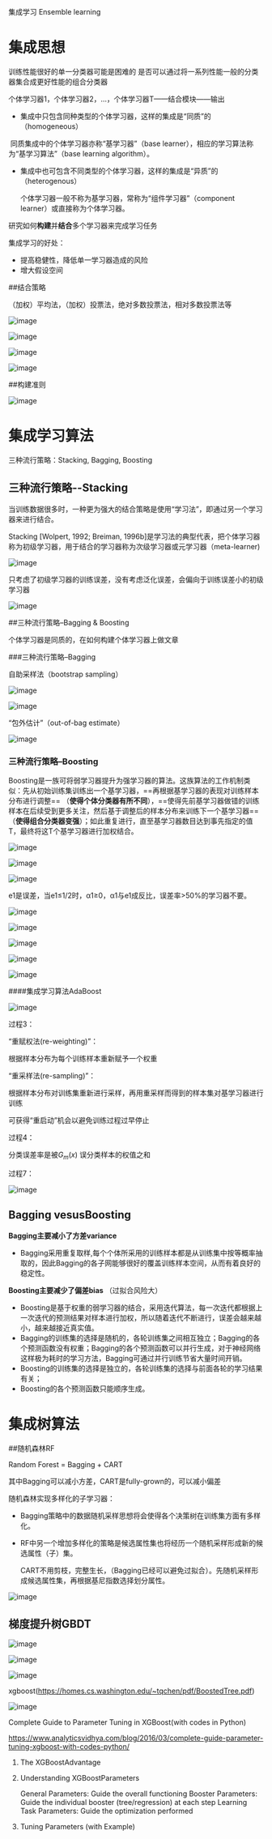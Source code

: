 集成学习 Ensemble learning

# 集成思想

训练性能很好的单一分类器可能是困难的
是否可以通过将一系列性能一般的分类器集合成更好性能的组合分类器

个体学习器1，个体学习器2，...，个体学习器T——结合模块——输出

- 集成中只包含同种类型的个体学习器，这样的集成是“同质”的（homogeneous）

​       同质集成中的个体学习器亦称“基学习器”（base learner），相应的学习算法称为“基学习算法”（base learning algorithm）。

- 集成中也可包含不同类型的个体学习器，这样的集成是“异质”的（heterogenous）

  个体学习器一般不称为基学习器，常称为“组件学习器”（component learner）或直接称为个体学习器。

研究如何**构建**并**结合**多个学习器来完成学习任务

集成学习的好处：

* 提高稳健性，降低单一学习器造成的风险 
* 增大假设空间



##结合策略

（加权）平均法，（加权）投票法，绝对多数投票法，相对多数投票法等

![image](https://github.com/LinglingGreat/Quote/blob/master/img/ML/ensemble1.png)

![image](https://github.com/LinglingGreat/Quote/blob/master/img/ML/ensemble2.png)

![image](https://github.com/LinglingGreat/Quote/blob/master/img/ML/ensemble3.png)

![image](https://github.com/LinglingGreat/Quote/blob/master/img/ML/ensemble4.png)

##构建准则

![image](https://github.com/LinglingGreat/Quote/blob/master/img/ML/ensemble5.png)

# 集成学习算法

三种流行策略：Stacking, Bagging, Boosting

## 三种流行策略--Stacking

当训练数据很多时，一种更为强大的结合策略是使用“学习法”，即通过另一个学习器来进行结合。

Stacking [Wolpert, 1992; Breiman, 1996b]是学习法的典型代表，把个体学习器称为初级学习器，用于结合的学习器称为次级学习器或元学习器（meta-learner)

![image](https://github.com/LinglingGreat/Quote/blob/master/img/ML/ensemble6.png)

只考虑了初级学习器的训练误差，没有考虑泛化误差，会偏向于训练误差小的初级学习器

![image](https://github.com/LinglingGreat/Quote/blob/master/img/ML/ensemble7.png)

##三种流行策略–Bagging & Boosting

个体学习器是同质的，在如何构建个体学习器上做文章

###三种流行策略–Bagging

自助采样法（bootstrap sampling）

![image](https://github.com/LinglingGreat/Quote/blob/master/img/ML/ensemble8.png)

![image](https://github.com/LinglingGreat/Quote/blob/master/img/ML/ensemble9.png)

“包外估计”（out-of-bag estimate）

![image](https://github.com/LinglingGreat/Quote/blob/master/img/ML/ensemble10.png)

### 三种流行策略–Boosting

Boosting是一族可将弱学习器提升为强学习器的算法。这族算法的工作机制类似：先从初始训练集训练出一个基学习器，==再根据基学习器的表现对训练样本分布进行调整== （**使得个体分类器有所不同**），==使得先前基学习器做错的训练样本在后续受到更多关注，然后基于调整后的样本分布来训练下一个基学习器== （**使得组合分类器变强**）；如此重复进行，直至基学习器数目达到事先指定的值T，最终将这T个基学习器进行加权结合。

![image](https://github.com/LinglingGreat/Quote/blob/master/img/ML/ensemble11.png)

![image](https://github.com/LinglingGreat/Quote/blob/master/img/ML/ensemble12.png)

![image](https://github.com/LinglingGreat/Quote/blob/master/img/ML/ensemble13.png)

e1是误差，当e1≤1/2时，α1≥0，α1与e1成反比，误差率>50%的学习器不要。

![image](https://github.com/LinglingGreat/Quote/blob/master/img/ML/ensemble14.png)

![image](https://github.com/LinglingGreat/Quote/blob/master/img/ML/ensemble15.png)

![image](https://github.com/LinglingGreat/Quote/blob/master/img/ML/ensemble16.png)

![image](https://github.com/LinglingGreat/Quote/blob/master/img/ML/ensemble17.png)

![image](https://github.com/LinglingGreat/Quote/blob/master/img/ML/ensemble18.png)

####集成学习算法AdaBoost

![image](https://github.com/LinglingGreat/Quote/blob/master/img/ML/ensemble19.png)

过程3：

“重赋权法(re-weighting)”：

根据样本分布为每个训练样本重新赋予一个权重

“重采样法(re-sampling)”：

根据样本分布对训练集重新进行采样，再用重采样而得到的样本集对基学习器进行训练

可获得“重启动”机会以避免训练过程过早停止

过程4：

分类误差率是被$G_m(x)$ 误分类样本的权值之和

过程7：

![image](https://github.com/LinglingGreat/Quote/blob/master/img/ML/ensemble20.png)

## Bagging vesusBoosting

**Bagging主要减小了方差variance**

- Bagging采用重复取样,每个个体所采用的训练样本都是从训练集中按等概率抽取的，因此Bagging的各子网能够很好的覆盖训练样本空间，从而有着良好的稳定性。

**Boosting主要减少了偏差bias** （过拟合风险大）

- Boosting是基于权重的弱学习器的结合，采用迭代算法，每一次迭代都根据上一次迭代的预测结果对样本进行加权，所以随着迭代不断进行，误差会越来越小，越来越接近真实值。
- Bagging的训练集的选择是随机的，各轮训练集之间相互独立；Bagging的各个预测函数没有权重；Bagging的各个预测函数可以并行生成，对于神经网络这样极为耗时的学习方法，Bagging可通过并行训练节省大量时间开销。
- Boosting的训练集的选择是独立的，各轮训练集的选择与前面各轮的学习结果有关；
- Boosting的各个预测函数只能顺序生成。

# 集成树算法

##随机森林RF

Random Forest = Bagging + CART

其中Bagging可以减小方差，CART是fully-grown的，可以减小偏差

随机森林实现多样化的子学习器：

- Bagging策略中的数据随机采样思想将会使得各个决策树在训练集方面有多样化。

- RF中另一个增加多样化的策略是候选属性集也将经历一个随机采样形成新的候选属性（子）集。

  CART不用剪枝，完整生长，（Bagging已经可以避免过拟合）。先随机采样形成候选属性集，再根据基尼指数选择划分属性。

![image](https://github.com/LinglingGreat/Quote/blob/master/img/ML/ensemble21.png)

## 梯度提升树GBDT

![image](https://github.com/LinglingGreat/Quote/blob/master/img/ML/ensemble22.png)

![image](https://github.com/LinglingGreat/Quote/blob/master/img/ML/ensemble23.png)

![image](https://github.com/LinglingGreat/Quote/blob/master/img/ML/ensemble24.png)

xgboost(https://homes.cs.washington.edu/~tqchen/pdf/BoostedTree.pdf)

![image](https://github.com/LinglingGreat/Quote/blob/master/img/ML/ensemble25.png)

Complete Guide to Parameter Tuning in XGBoost(with codes in Python)

https://www.analyticsvidhya.com/blog/2016/03/complete-guide-parameter-tuning-xgboost-with-codes-python/

1. The XGBoostAdvantage

2. Understanding XGBoostParameters

   General Parameters: Guide the overall functioning
   Booster Parameters: Guide the individual booster (tree/regression) at each step
   Learning Task Parameters: Guide the optimization performed

3. Tuning Parameters (with Example)

  ​



